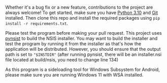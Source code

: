 Whether it's a bug fix or a new feature, contributions to the project are always welcome! To get started, make sure you have [Python 3.10](https://www.python.org/downloads/windows/) and [Git](https://gitforwindows.org/) installed. Then clone this repo and install the required packages using `pip install -r requirements.txt`.

Please test the program before making your pull request. This project uses [pynsist](https://pynsist.readthedocs.io/en/latest/) to build the NSIS installer. You may want to build the installer and test the program by running it from the installer as that's how the application will be distributed. However, you should ensure that the output path is set to `"$INSTDIR"` (after running pynsist, there will be an installer.nsi file located at build/nsis, you need to change line 134)

As this program is a sideloading tool for Windows Subsystem for Android, please make sure you are running Windows 11 with WSA installed.
